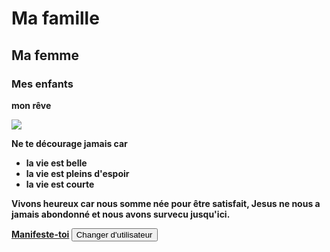 <!DOCTYPE html>
<html>
  <head>
    <meta charset="utf-8">    
    <title>Maminiriana</title>
    <link href="./styles/style.css"  rel="stylesheet" type="text/css"
  </head>
  <body>
    <h1>Ma famille</h1>
    <h2>Ma femme</h2>
    <h3>Mes enfants</h3>
    <p><strong>mon rêve<strong></p>    
    <img src="./images/paysage.jpeg"/>
    <p>Ne te décourage jamais car </p>
    <ul>
      <li>la vie est belle</li>
      <li>la vie est pleins d'espoir</li>
      <li>la vie est courte</li>
    </ul>
    <p>Vivons heureux car nous somme née pour être satisfait, Jesus ne nous a jamais abondonné et nous avons survecu jusqu'ici.</p>    
    <a href="https://youtu.be/oXcxDoab4ro">Manifeste-toi</a>
    <button>Changer d'utilisateur</button>
    <script src="scripts/main.js"></script>
  </body>
</html>
